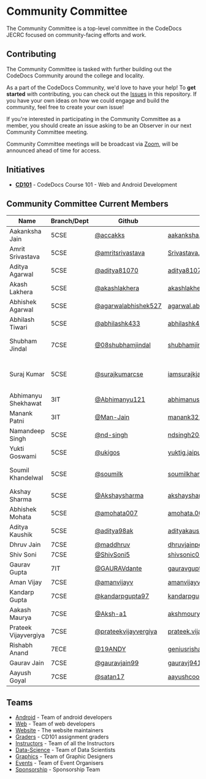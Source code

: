 # Community Committee

The Community Committee is a top-level committee in the CodeDocs JECRC focused on community-facing efforts and work.

## Contributing

The Community Committee is tasked with further building out the CodeDocs Community around the college and locality.

As a part of the CodeDocs Community, we'd love to have your help! To **get started** with contributing, you can check out the [Issues](https://github.com/nodejs/community-committee/issues) in this repository. If you have your own ideas on how we could engage and build the community, feel free to create your own issue!

If you're interested in participating in the Community Committee as a member, you should create an issue asking to be an Observer in our next Community Committee meeting.

Community Committee meetings will be broadcast via [Zoom](zoom.us), will be announced ahead of time for access.

## Initiatives

- [**CD101**](http://cd101.codedocs.org) - CodeDocs Course 101 - Web and Android Development

## Community Committee Current Members

| Name | Branch/Dept | Github | Email | Designation |
| ----- | ------ | ----- | ----- | ----- |
| Aakanksha Jain| 5CSE | [@accakks](https://github.com/accakks) | [aakanksha.jain8@gmail.com](mailto:aakanksha.jain8@gmail.com) | CommComm Chair |
| Amrit Srivastava | 5CSE | [@amritsrivastava](https://github.com/amritsrivastava) | [Srivastava.amrit1999@gmail.com](mailto:Srivastava.amrit1999@gmail.com) | CommComm Co-Chair |
| Aditya Agarwal | 5CSE | [@aditya81070](https://github.com/aditya81070)| [aditya81070@gmail.com](mailto:aditya81070@gmail.com)| 'Pair & Learn' Coordinator|
| Akash Lakhera | 5CSE | [@akashlakhera](https://github.com/akashlakhera)| [akashlakhera05@gmail.com](mailto:akashlakhera05@gmail.com)| Sponsorship Coordinator|
| Abhishek Agarwal | 5CSE | [@agarwalabhishek527](https://github.com/agarwalabhishek527) | [agarwal.abhishek527@gmail.com](https://mailto:agarwal.abhishek527@gmail.com)| Sponsorship Coordinator |
| Abhilash Tiwari | 5CSE | [@abhilashk433](https://github.com/abhilashk433) | [abhilashk433@gmail.com](https://mailto:abhilashk433@gmail.com) | Events Coordinator|
| Shubham Jindal | 7CSE | [@08shubhamjindal](https://github.com/08shubhamjindal) | [shubhamjindal.cse19@jecrc.ac.in](mailto:shubhamjindal.cse19@jecrc.ac.in)| Competitive Programming Coordinator |
| Suraj Kumar | 5CSE | [@surajkumarcse](https://github.com/surajkumarcse) | [iamsurajkjaisvall@outlook.com](mailto:iamsurajkjaisvall@outlook.com) | Competitve Programming Co-Coordinator |
| Abhimanyu Shekhawat | 3IT | [@Abhimanyu121](https://github.com/Abhimanyu121)| [abhimanushekhawat.it21@jecrc.ac.in](mailto:abhimanushekhawat.it21@jecrc.ac.in)| HacktoberFest Champion |
| Manank Patni| 3IT | [@Man-Jain](https://github.com/Man-Jain) | [manank321@gmail.com](https://mailto:manank321@gmail.com)| HacktoberFest Champion |
| Namandeep Singh | 5CSE | [@nd-singh](https://github.com/nd-singh) | [ndsingh208@gmail.com](mailto:ndsingh208@gmail.com) | Android Lead |
| Yukti Goswami | 5CSE | [@ukigos](https://github.com/ukigos)| [yuktig.jaipur@gmail.com](mailto:yuktig.jaipur@gmail.com)| Mentor - Android |
| Soumil Khandelwal | 5CSE | [@soumilk](https://github.com/soumilk)| [soumilkhandelwal.cse20@jecrc.ac.in](mailto:soumilkhandelwal.cse20@jecrc.ac.in)| Graphic Lead, Mentor - Android |
| Akshay Sharma | 5CSE | [@Akshaysharma](https://github.com/akshaysharma2277) | [akshaysharma2277@gmail.com](mailto:akshaysharma2277@gmail.com) | Web Lead |
| Abhishek Mohata | 5CSE | [@amohata007](https://github.com/amohata007)| [amohata.005@gmail.com](https://mailto:amohata.005@gmail.com)| Mentor - Web |
| Aditya Kaushik | 5CSE | [@aditya98ak](https://github.com/aditya98ak)| [adityakaushik471@gmail.com](https://mailto:adityakaushik471@gmail.com)| Data Science Lead |
| Dhruv Jain | 7CSE | [@maddhruv](https://github.com/maddhruv) | [dhruvjainpenny@gmail.com](mailto:dhruvjainpenny@gmail.com) | Emeritus |
| Shiv Soni  | 7CSE | [@ShivSoni5](https://github.com/ShivSoni5)| [shivsonic05@gmail.com](mailto:shivsonic05@gmail.com) | Emeritus |
| Gaurav Gupta  | 7IT | [@GAURAVdante](https://github.com/GAURAVdante)| [gauravguptahappy97@gmail.com](mailto:gauravguptahappy97@gmail.com) | Emeritus |
| Aman Vijay | 7CSE | [@amanvijayv](https://github.com/amanvijayv) | [amanvijayv@gmail.com](mailto:amanvijayv@gmail.com) | Emeritus |
| Kandarp Gupta | 7CSE | [@kandarpgupta97](https://github.com/kandarpgupta97) | [kandarpgupta97@gmail.com](mailto:kandarpgupta97@gmail.com) | Emeritus |
| Aakash Maurya | 7CSE | [@Aksh-a1](https://github.com/Aksh-a1) | [akshmourya@gmail.com](mailto:akshmourya@gmail.com) | Emeritus |
| Prateek Vijayvergiya| 7CSE | [@prateekvijayvergiya](https://github.com/prateekvijayvergiya) | [prateek.vijayudr27@gmail.com](mailto:prateek.vijayudr27@gmail.com) | Emeritus |
| Rishabh Anand | 7ECE | [@19ANDY](https://github.com/19ANDY)| [geniusrishabhanand@gmail.com](mailto:geniusrishabhanand@gmail.com)| Emeritus |
| Gaurav Jain | 7CSE | [@gauravjain99](https://github.com/gauravjain99) | [gauravj9414@gmail.com](mailto:gauravj9414@gmail.com) | Emeritus |
| Aayush Goyal | 7CSE | [@satan17](https://github.com/satan17) | [aayushcool25@gmail.com](mailto:aayushcool25@gmail.com) | Emeritus |




## Teams

- [Android](https://github.com/orgs/CodeDocsJECRC/teams/android) - Team of android developers
- [Web](https://github.com/orgs/CodeDocsJECRC/teams/web) - Team of web developers
- [Website](https://github.com/orgs/CodeDocsJECRC/teams/website) - The website maintainers
- [Graders](https://github.com/orgs/CodeDocsJECRC/teams/graders) - CD101 assignment graders
- [Instructors](https://github.com/orgs/CodeDocsJECRC/teams/instructors) - Team of all the Instructors
- [Data-Science](https://github.com/orgs/CodeDocsJECRC/teams/data-science) - Team of Data Scientists
- [Graphics](https://github.com/orgs/CodeDocsJECRC/teams/graphics) - Team of Graphic Designers
- [Events](https://github.com/orgs/CodeDocsJECRC/teams/events) - Team of Event Organisers
- [Sponsorship](https://github.com/orgs/CodeDocsJECRC/teams/sponsorship) - Sponsorship Team

